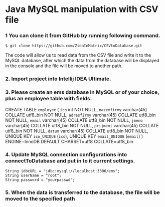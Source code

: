 # Java MySQL manipulation with CSV file

### 1 You can clone it from GitHub by running following command.

```
$ git clone https://github.com/ZionInMatrix/CSVtoDatabase.git
```
The code will allow us to read data from the CSV file and write it to the MySQL database, after which the data from the database will be displayed in the console and the file will be moved to another path.

### 2. Import project into Intellij IDEA Ultimate.

### 3. Please create an ems database in MySQL or of your choice, plus an employee table with fields: 

CREATE TABLE `employee` (
  `ico` int NOT NULL,
  `nazevfirmy` varchar(45) COLLATE utf8_bin NOT NULL,
  `adresfirmy` varchar(45) COLLATE utf8_bin NOT NULL,
  `email` varchar(45) COLLATE utf8_bin NOT NULL,
  `jmeno` varchar(45) COLLATE utf8_bin NOT NULL,
  `prijmeni` varchar(45) COLLATE utf8_bin NOT NULL,
  `datum` varchar(45) COLLATE utf8_bin NOT NULL,
  UNIQUE KEY `ico_UNIQUE` (`ico`),
  UNIQUE KEY `email_UNIQUE` (`email`)
) ENGINE=InnoDB DEFAULT CHARSET=utf8 COLLATE=utf8_bin

### 4. Update MySQL connection configurations into connectToDatabase and put in to it current settings.

```
String jdbcURL = "jdbc:mysql://localhost:3306/ems";
String userName = "root";
String password = "yourpasswd";
```

### 5. When the data is transferred to the database, the file will be moved to the specified path

